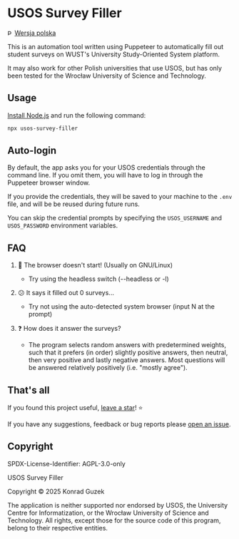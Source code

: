 # USOS Survey Filler

<img height="12" src="https://flagcdn.com/w80/pl.png" alt="PL" /> [Wersja polska](https://github.com/kguzek/usos-survey-filler/blob/main/README-pl.md)

This is an automation tool written using Puppeteer to automatically fill out student surveys on WUST's University Study-Oriented System platform.

It may also work for other Polish universities that use USOS, but has only been tested for the Wrocław University of Science and Technology.

## Usage

[Install Node.js](https://nodejs.org/en/) and run the following command:

```bash
npx usos-survey-filler
```

## Auto-login

By default, the app asks you for your USOS credentials through the command line. If you omit them, you will have to log in through the Puppeteer browser window.

If you provide the credentials, they will be saved to your machine to the `.env` file, and will be be reused during future runs.

You can skip the credential prompts by specifying the `USOS_USERNAME` and `USOS_PASSWORD` environment variables.

## FAQ

1. 🥶 The browser doesn't start! (Usually on GNU/Linux)
   - Try using the headless switch (--headless or -l)

2. 😕 It says it filled out 0 surveys...
   - Try not using the auto-detected system browser (input N at the prompt)

3. ❓ How does it answer the surveys?
   - The program selects random answers with predetermined weights, such that it prefers (in order) slightly positive answers, then neutral, then very positive and lastly negative answers. Most questions will be answered relatively positively (i.e. "mostly agree").

## That's all

If you found this project useful, [leave a star](https://github.com/kguzek/usos-survey-filler)! ⭐

If you have any suggestions, feedback or bug reports please [open an issue](https://github.com/kguzek/usos-survey-filler/issues/new).

## Copyright

SPDX-License-Identifier: AGPL-3.0-only

USOS Survey Filler

Copyright © 2025 Konrad Guzek

The application is neither supported nor endorsed by USOS, the University Centre for Informatization, or the Wrocław University of Science and Technology. All rights, except those for the source code of this program, belong to their respective entities.
